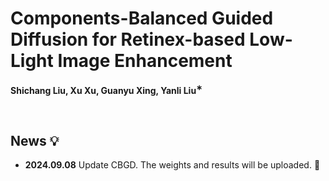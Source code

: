 # Components-Balanced Guided Diffusion for Retinex-based Low-Light Image Enhancement

**Shichang Liu, Xu Xu, Guanyu Xing, Yanli Liu<sup>∗ </sup>**

&nbsp;
## News 💡
- **2024.09.08**  Update CBGD. The weights and results will be uploaded. 🎈
